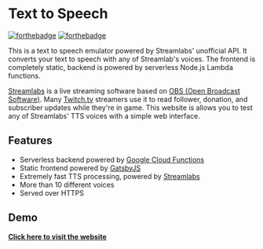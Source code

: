 # Text to Speech

[![forthebadge](https://forthebadge.com/images/badges/built-with-love.svg)](https://forthebadge.com) [![forthebadge](https://forthebadge.com/images/badges/made-with-crayons.svg)](https://forthebadge.com)

This is a text to speech emulator powered by Streamlabs' unofficial API. It converts your text to speech with any of Streamlab's voices. The frontend is completely static, backend is powered by serverless Node.js Lambda functions.

[Streamlabs](https://streamlabs.com) is a live streaming software based on [OBS (Open Broadcast Software)](https://obsproject.com). Many [Twitch.tv](https://twitch.tv) streamers use it to read follower, donation, and subscriber updates while they're in game. This website is allows you to test any of Streamlabs' TTS voices with a simple web interface.

## Features
- Serverless backend powered by [Google Cloud Functions](https://cloud.google.com/functions)
- Static frontend powered by [GatsbyJS](https://www.gatsbyjs.org)
- Extremely fast TTS processing, powered by [Streamlabs](https://streamlabs.com)
- More than 10 different voices
- Served over HTTPS

## Demo
[**Click here to visit the website**](https://textreader.surge.sh)

